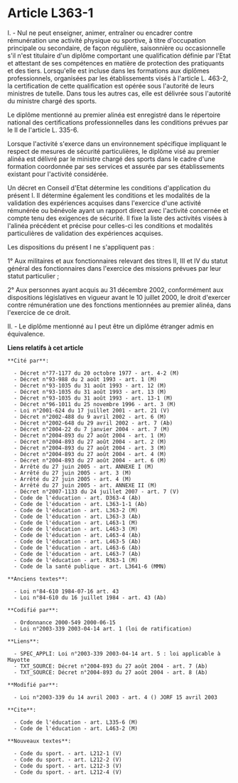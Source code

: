 # Article L363-1

I. - Nul ne peut enseigner, animer, entraîner ou encadrer contre rémunération une activité physique ou sportive, à titre
d'occupation principale ou secondaire, de façon régulière, saisonnière ou occasionnelle s'il n'est titulaire d'un diplôme
comportant une qualification définie par l'Etat et attestant de ses compétences en matière de protection des pratiquants et
des tiers. Lorsqu'elle est incluse dans les formations aux diplômes professionnels, organisées par les établissements visés à
l'article L. 463-2, la certification de cette qualification est opérée sous l'autorité de leurs ministres de tutelle. Dans
tous les autres cas, elle est délivrée sous l'autorité du ministre chargé des sports.

Le diplôme mentionné au premier alinéa est enregistré dans le répertoire national des certifications professionnelles dans
les conditions prévues par le II de l'article L. 335-6.

Lorsque l'activité s'exerce dans un environnement spécifique impliquant le respect de mesures de sécurité particulières, le
diplôme visé au premier alinéa est délivré par le ministre chargé des sports dans le cadre d'une formation coordonnée par ses
services et assurée par ses établissements existant pour l'activité considérée.

Un décret en Conseil d'Etat détermine les conditions d'application du présent I. Il détermine également les conditions et les
modalités de la validation des expériences acquises dans l'exercice d'une activité rémunérée ou bénévole ayant un rapport
direct avec l'activité concernée et compte tenu des exigences de sécurité. Il fixe la liste des activités visées à l'alinéa
précédent et précise pour celles-ci les conditions et modalités particulières de validation des expériences acquises.

Les dispositions du présent I ne s'appliquent pas :

1° Aux militaires et aux fonctionnaires relevant des titres II, III et IV du statut général des fonctionnaires dans
l'exercice des missions prévues par leur statut particulier ;

2° Aux personnes ayant acquis au 31 décembre 2002, conformément aux dispositions législatives en vigueur avant le 10 juillet
2000, le droit d'exercer contre rémunération une des fonctions mentionnées au premier alinéa, dans l'exercice de ce droit.

II. - Le diplôme mentionné au I peut être un diplôme étranger admis en équivalence.

**Liens relatifs à cet article**

	**Cité par**:

	  - Décret n°77-1177 du 20 octobre 1977 - art. 4-2 (M)
	  - Décret n°93-988 du 2 août 1993 - art. 1 (M)
	  - Décret n°93-1035 du 31 août 1993 - art. 12 (M)
	  - Décret n°93-1035 du 31 août 1993 - art. 13 (M)
	  - Décret n°93-1035 du 31 août 1993 - art. 13-1 (M)
	  - Décret n°96-1011 du 25 novembre 1996 - art. 3 (M)
	  - Loi n°2001-624 du 17 juillet 2001 - art. 21 (V)
	  - Décret n°2002-488 du 9 avril 2002 - art. 6 (M)
	  - Décret n°2002-648 du 29 avril 2002 - art. 7 (Ab)
	  - Décret n°2004-22 du 7 janvier 2004 - art. 7 (M)
	  - Décret n°2004-893 du 27 août 2004 - art. 1 (M)
	  - Décret n°2004-893 du 27 août 2004 - art. 2 (M)
	  - Décret n°2004-893 du 27 août 2004 - art. 3 (M)
	  - Décret n°2004-893 du 27 août 2004 - art. 4 (M)
	  - Décret n°2004-893 du 27 août 2004 - art. 6 (M)
	  - Arrêté du 27 juin 2005 - art. ANNEXE I (M)
	  - Arrêté du 27 juin 2005 - art. 3 (M)
	  - Arrêté du 27 juin 2005 - art. 4 (M)
	  - Arrêté du 27 juin 2005 - art. ANNEXE II (M)
	  - Décret n°2007-1133 du 24 juillet 2007 - art. 7 (V)
	  - Code de l'éducation - art. D363-4 (Ab)
	  - Code de l'éducation - art. L363-1-1 (Ab)
	  - Code de l'éducation - art. L363-2 (M)
	  - Code de l'éducation - art. L363-3 (Ab)
	  - Code de l'éducation - art. L463-1 (M)
	  - Code de l'éducation - art. L463-3 (M)
	  - Code de l'éducation - art. L463-4 (Ab)
	  - Code de l'éducation - art. L463-5 (Ab)
	  - Code de l'éducation - art. L463-6 (Ab)
	  - Code de l'éducation - art. L463-7 (Ab)
	  - Code de l'éducation - art. R363-1 (M)
	  - Code de la santé publique - art. L3641-6 (MMN)

	**Anciens textes**:

	  - Loi n°84-610 1984-07-16 art. 43
	  - Loi n°84-610 du 16 juillet 1984 - art. 43 (Ab)

	**Codifié par**:

	  - Ordonnance 2000-549 2000-06-15
	  - Loi n°2003-339 2003-04-14 art. 1 (loi de ratification)

	**Liens**:

	  - SPEC_APPLI: Loi n°2003-339 2003-04-14 art. 5 : loi applicable à Mayotte
	  - TXT_SOURCE: Décret n°2004-893 du 27 août 2004 - art. 7 (Ab)
	  - TXT_SOURCE: Décret n°2004-893 du 27 août 2004 - art. 8 (Ab)

	**Modifié par**:

	  - Loi n°2003-339 du 14 avril 2003 - art. 4 () JORF 15 avril 2003

	**Cite**:

	  - Code de l'éducation - art. L335-6 (M)
	  - Code de l'éducation - art. L463-2 (M)

	**Nouveaux textes**:

	  - Code du sport. - art. L212-1 (V)
	  - Code du sport. - art. L212-2 (V)
	  - Code du sport. - art. L212-3 (V)
	  - Code du sport. - art. L212-4 (V)
